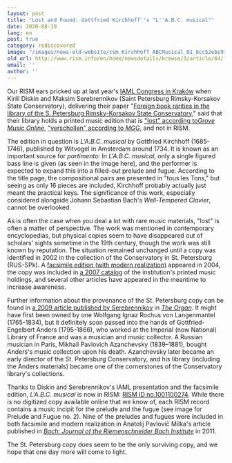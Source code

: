```yaml
---
layout: post
title: 'Lost and Found: Gottfried Kirchhoff''s "L''A.B.C. musical"'
date: 2020-08-10
lang: en
post: true
category: rediscovered
image: "/images/news-old-website/csm_Kirchhoff_ABCMusical_01_8cc52ebc97.png"
old_url: http://www.rism.info/en/home/newsdetails/browse/3/article/64/lost-and-found-gottfried-kirchhoffs-labc-musical.html
email: ''
author: ''
---
```


Our RISM ears pricked up at last year's [IAML Congress in Kraków](https://www.iaml.info/congresses/2019-krakow) when Kirill Diskin and Maksim Serebrennikov (Saint Petersburg Rimsky-Korsakov State Conservatory), delivering their paper "[Foreign book rarities in the library of the S. Petersburg Rimsky-Korsakov State Conservatory](https://iaml2019.sched.com/event/RcrV/musical-games-letters-and-book-rarities)," said that their library holds a printed music edition that is ["lost" according to](https://doi.org/10.1093/gmo/9781561592630.article.15046)_[Grove Music Online](https://doi.org/10.1093/gmo/9781561592630.article.15046)_, ["verschollen" according to _MGG_](https://www.mgg-online.com/mgg/stable/28149), and not in RISM.   
  
The edition in question is _L'A.B.C. musical_ by Gottfried Kirchhoff (1685-1746), published by Witvogel in Amsterdam around 1734. It is known as an important source for _partimento_: In _L'A.B.C. musical_, only a single figured bass line is given (as seen in the image here), and the performer is expected to expand this into a filled-out prelude and fugue. According to the title page, the compositional pairs are presented in "tous les Tons," but seeing as only 16 pieces are included, Kirchhoff probably actually just meant the practical keys. The significance of this work, especially considered alongside Johann Sebastian Bach's _Well-Tempered Clavier_, cannot be overlooked.   
  
As is often the case when you deal a lot with rare music materials, "lost" is often a matter of perspective. The work was mentioned in contemporary encyclopedias, but physical copies seem to have disappeared out of scholars' sights sometime in the 19th century, though the work was still known by reputation. The situation remained unchanged until a copy was identified in 2002 in the collection of the Conservatory in St. Petersburg (RUS-SPk). A [facsimile edition (with modern realization)](https://opac.rism.info/search?id=lit50005797&View=rism) appeared in 2004, the copy was included in [a 2007 catalog](https://opac.rism.info/search?id=lit30022773&View=rism) of the institution's printed music holdings, and several other articles have appeared in the meantime to increase awareness.   
  
Further information about the provenance of the St. Petersburg copy can be found in [a 2009 article published by Serebrennikov](https://www.academia.edu/19181656/_L_A.B.C._Musical_by_Gottfried_Kirchhoff_A_Work_Thought_to_be_Lost_The_Organ._2009._No._350._P._21_27) in [_The Organ_](https://opac.rism.info/search?id=lit50006082&View=rism). It might have first been owned by one Wolfgang Ignaz Rochus von Langenmantel (1765-1834), but it definitely soon passed into the hands of Gottfried-Engelbert Anders (1795-1866), who worked at the Imperial (now National) Library of France and was a musician and music collector. A Russian musician in Paris, Mikhail Pavlovich Azanchevsky (1839–1881), bought Anders's music collection upon his death. Azanchevsky later became an early director of the St. Petersburg Conservatory, and his library (including the Anders materials) became one of the cornerstones of the Conservatory library's collections.   
  
Thanks to Diskin and Serebrennikov's IAML presentation and the facsimile edition, _L'A.B.C. musical_ is now in RISM: [RISM ID no.1001100274](https://opac.rism.info/search?id=1001100274&View=rism&Language=en). While there is no digitized copy available online that we know of, each RISM record contains a music incipit for the prelude and the fugue (see image for Prelude and Fugue no. 2). Nine of the preludes and fugues were included in both facsimile and modern realization in Anatolij Pavlovič Milka's article published in _[Bach: Journal of the Riemenschneider Bach Institute](https://www.jstor.org/stable/41640607)_ in 2011.   
  
The St. Petersburg copy does seem to be the only surviving copy, and we hope that one day more will come to light.

&nbsp;

